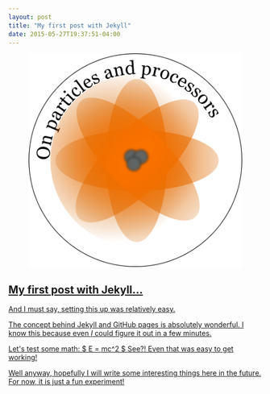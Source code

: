 ```yaml
---
layout: post
title: "My first post with Jekyll"
date: 2015-05-27T19:37:51-04:00
---
```


<figure><a href="/images/logo.png"><img src="/images/logo.png"</a></figure>

## My first post with Jekyll...

And I must say, setting this up was relatively easy. 

The concept behind Jekyll and GitHub pages is absolutely wonderful. I know this because even *I* could figure it out in a few minutes. 

Let's test some math: $ E = mc^2 $ See?! Even that was easy to get working!

Well anyway, hopefully I will write some interesting things here in the future. For now, it is just a fun experiment!



<script type="text/x-mathjax-config"> MathJax.Hub.Config({tex2jax: {inlineMath: [['$','$'],['\[','\]']], processEscapes: true}}); </script> 
<script type="text/javascript" src="http://cdn.mathjax.org/mathjax/latest/MathJax.js?config=TeX-AMS-MML_HTMLorMML"> </script>

